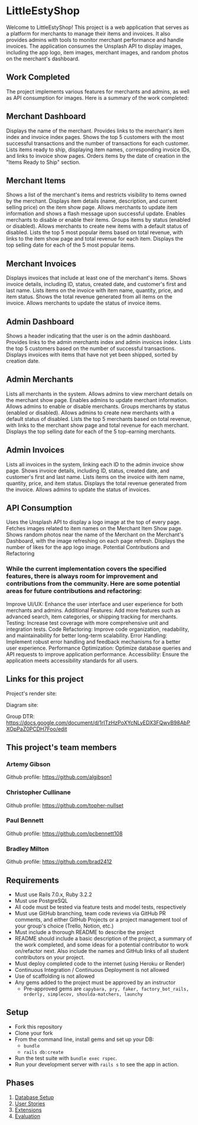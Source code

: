 # LittleEstyShop

Welcome to LittleEstyShop! This project is a web application that serves as a platform for merchants to manage their items and invoices. It also provides admins with tools to monitor merchant performance and handle invoices. The application consumes the Unsplash API to display images, including the app logo, item images, merchant images, and random photos on the merchant's dashboard.

## Work Completed
The project implements various features for merchants and admins, as well as API consumption for images. Here is a summary of the work completed:

## Merchant Dashboard

Displays the name of the merchant.
Provides links to the merchant's item index and invoice index pages.
Shows the top 5 customers with the most successful transactions and the number of transactions for each customer.
Lists items ready to ship, displaying item names, corresponding invoice IDs, and links to invoice show pages.
Orders items by the date of creation in the "Items Ready to Ship" section.

## Merchant Items

Shows a list of the merchant's items and restricts visibility to items owned by the merchant.
Displays item details (name, description, and current selling price) on the item show page.
Allows merchants to update item information and shows a flash message upon successful update.
Enables merchants to disable or enable their items.
Groups items by status (enabled or disabled).
Allows merchants to create new items with a default status of disabled.
Lists the top 5 most popular items based on total revenue, with links to the item show page and total revenue for each item.
Displays the top selling date for each of the 5 most popular items.

## Merchant Invoices

Displays invoices that include at least one of the merchant's items.
Shows invoice details, including ID, status, created date, and customer's first and last name.
Lists items on the invoice with item name, quantity, price, and item status.
Shows the total revenue generated from all items on the invoice.
Allows merchants to update the status of invoice items.

## Admin Dashboard

Shows a header indicating that the user is on the admin dashboard.
Provides links to the admin merchants index and admin invoices index.
Lists the top 5 customers based on the number of successful transactions.
Displays invoices with items that have not yet been shipped, sorted by creation date.

## Admin Merchants

Lists all merchants in the system.
Allows admins to view merchant details on the merchant show page.
Enables admins to update merchant information.
Allows admins to enable or disable merchants.
Groups merchants by status (enabled or disabled).
Allows admins to create new merchants with a default status of disabled.
Lists the top 5 merchants based on total revenue, with links to the merchant show page and total revenue for each merchant.
Displays the top selling date for each of the 5 top-earning merchants.

## Admin Invoices

Lists all invoices in the system, linking each ID to the admin invoice show page.
Shows invoice details, including ID, status, created date, and customer's first and last name.
Lists items on the invoice with item name, quantity, price, and item status.
Displays the total revenue generated from the invoice.
Allows admins to update the status of invoices.

## API Consumption
Uses the Unsplash API to display a logo image at the top of every page.
Fetches images related to item names on the Merchant Item Show page.
Shows random photos near the name of the Merchant on the Merchant's Dashboard, with the image refreshing on each page refresh.
Displays the number of likes for the app logo image.
Potential Contributions and Refactoring


### While the current implementation covers the specified features, there is always room for improvement and contributions from the community. Here are some potential areas for future contributions and refactoring:

Improve UI/UX: Enhance the user interface and user experience for both merchants and admins.
Additional Features: Add more features such as advanced search, item categories, or shipping tracking for merchants.
Testing: Increase test coverage with more comprehensive unit and integration tests.
Code Refactoring: Improve code organization, readability, and maintainability for better long-term scalability.
Error Handling: Implement robust error handling and feedback mechanisms for a better user experience.
Performance Optimization: Optimize database queries and API requests to improve application performance.
Accessibility: Ensure the application meets accessibility standards for all users.

## Links for this project

Project's render site: 

Diagram site: 

Group DTR: https://docs.google.com/document/d/1rITzHzPoXYcNLyEDX3FQwvB98AbPXOpPaZ0PCDH7Foo/edit

## This project's team members

### Artemy Gibson

Github profile: https://github.com/algibson1

### Christopher Cullinane

Github profile: https://github.com/topher-nullset

### Paul Bennett

Github profile: https://github.com/pcbennett108

### Bradley Milton

Github profile: https://github.com/brad2412

## Requirements
- Must use Rails 7.0.x, Ruby 3.2.2
- Must use PostgreSQL
- All code must be tested via feature tests and model tests, respectively
- Must use GitHub branching, team code reviews via GitHub PR comments, and either GitHub Projects or a project management tool of your group's choice (Trello, Notion, etc.)
- Must include a thorough README to describe the project
- README should include a basic description of the project, a summary of the work completed, and some ideas for a potential contributor to work on/refactor next. Also include the names and GitHub links of all student contributors on your project. 
- Must deploy completed code to the internet (using Heroku or Render)
- Continuous Integration / Continuous Deployment is not allowed
- Use of scaffolding is not allowed
- Any gems added to the project must be approved by an instructor
  - Pre-approved gems are `capybara, pry, faker, factory_bot_rails, orderly, simplecov, shoulda-matchers, launchy`

## Setup

* Fork this repository
* Clone your fork
* From the command line, install gems and set up your DB:
    * `bundle`
    * `rails db:create`
* Run the test suite with `bundle exec rspec`.
* Run your development server with `rails s` to see the app in action.

## Phases

1. [Database Setup](./doc/db_setup.md)
1. [User Stories](./doc/user_stories.md)
1. [Extensions](./doc/extensions.md)
1. [Evaluation](./doc/evaluation.md)
